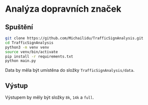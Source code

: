 # Analýza dopravních značek

## Spuštění

```bash
git clone https://github.com/Michailidu/TrafficSignAnalysis.git
cd TrafficSignAnalysis
python3 -m venv venv
source venv/bin/activate
pip install -r requirements.txt
python main.py
```

Data by měla být umístěna do složky `TrafficSignAnalysis/data`.

## Výstup
Výstupem by měly být složky `8k`, `14k` a `full`.